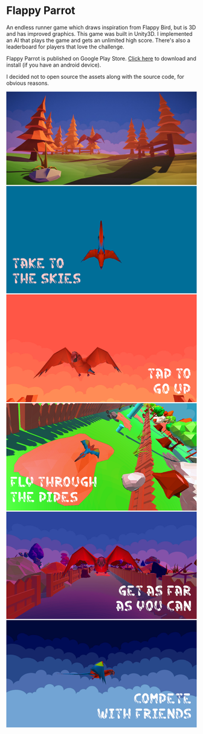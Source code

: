# Flappy Parrot

An endless runner game which draws inspiration from Flappy Bird, but is 3D and has improved graphics. This game was built in Unity3D. I implemented an AI that plays the game and gets an unlimited high score. There's also a leaderboard for players that love the challenge.

Flappy Parrot is published on Google Play Store. [Click here](https://play.google.com/store/apps/details?id=com.ApptasticMobile.FlappyParrot) to download and install (if you have an android device).

I decided not to open source the assets along with the source code, for obvious reasons.

![Screenshot](./screenshots/screenshot.jpg?raw=true "Screenshot")
![Screenshot](./screenshots/screenshot1.png?raw=true "Screenshot")
![Screenshot](./screenshots/screenshot2.png?raw=true "Screenshot")
![Screenshot](./screenshots/screenshot3.png?raw=true "Screenshot")
![Screenshot](./screenshots/screenshot4.png?raw=true "Screenshot")
![Screenshot](./screenshots/screenshot5.png?raw=true "Screenshot")